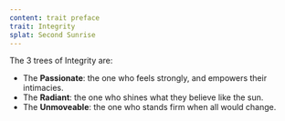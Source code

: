 ```yaml
---
content: trait preface
trait: Integrity
splat: Second Sunrise
---
```



The 3 trees of Integrity are:

* The **Passionate**: the one who feels strongly, and empowers their intimacies.
* The **Radiant**: the one who shines what they believe like the sun.
* The **Unmoveable**: the one who stands firm when all would change.
